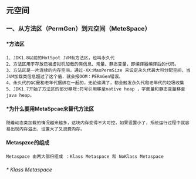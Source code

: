 ## 元空间

### 一、从方法区（PermGen）到元空间（MeteSpace）

#### *方法区
    1、JDK1.8以前的HotSpot JVM有方法区，也叫永久代
    2、方法区用于存放已被虚拟机加载的类信息、常量、静态变量，即编译器编译后的代码。
    3、方法区是一片连续的内存空间，通过-XX:MaxPermSize 来设定永久代最大可分配空间，当JVM加载类信息超过了这个值，就会报OOM：PERmGen错误。
    4、永久代的GC是和老年代捆绑在一起的，无论谁满了，都会触发永久代和老年代的垃圾收集
    5、JDK1.7开始了方法区的部分移除:符号引用移至native heap ，字面量和静态变量移至java heap。

#### *为什么要用MetaSpcae来替代方法区

    随着动态类加载的情况越来越多，这块内存变得不大可控，如果设置小了，系统运行过程中就容易出现内存溢出，设置大了又浪费内存。

#### Metaspzce的组成

    Metaspace 由两大部份组成 ：Klass Metaspace 和 NoKlass Metaspace

######  * Klass Metaspace
	
